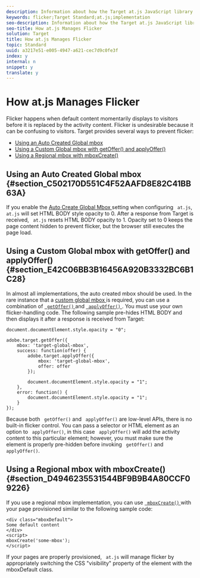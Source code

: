 ```yaml
---
description: Information about how the Target at.js JavaScript library prevents flicker during page or app load.
keywords: flicker;Target Standard;at.js;implementation
seo-description: Information about how the Target at.js JavaScript library prevents flicker during page or app load.
seo-title: How at.js Manages Flicker
solution: Target
title: How at.js Manages Flicker
topic: Standard
uuid: a3217e51-e005-4947-a621-cec7d9c0fe3f
index: y
internal: n
snippet: y
translate: y
---
```


# How at.js Manages Flicker

Flicker happens when default content momentarily displays to visitors before it is replaced by the activity content. Flicker is undesirable because it can be confusing to visitors.
Target provides several ways to prevent flicker:

* [ Using an Auto Created Global mbox ](c_manage-flicker-with-atjs.md#section_C502170D551C4F52AAFD8E82C41BB63A)
* [ Using a Custom Global mbox with getOffer() and applyOffer() ](c_manage-flicker-with-atjs.md#section_E42C06BB3B16456A920B3332BC6B1C28)
* [ Using a Regional mbox with mboxCreate() ](c_manage-flicker-with-atjs.md#section_D4946235531544BF9B9B4A80CCF09226)


## Using an Auto Created Global mbox {#section_C502170D551C4F52AAFD8E82C41BB63A}

If you enable the [ Auto Create Global Mbox ](c_understanding-global-mbox.md#concept_76AC0EC995A048238F3220F53773DB13) setting when configuring ` at.js`, ` at.js` will set HTML BODY style opacity to 0. After a response from Target is received, ` at.js` resets HTML BODY opacity to 1. 
Opacity set to 0 keeps the page content hidden to prevent flicker, but the browser still executes the page load.

## Using a Custom Global mbox with getOffer() and applyOffer() {#section_E42C06BB3B16456A920B3332BC6B1C28}

In almost all implementations, the auto created mbox should be used. In the rare instance that a [ custom global mbox ](t_customize-global-mbox.md#task_8FE8D068DE924B3B96A784643015D830) is required, you can use a combination of [ ` getOffer()` ](r_target-atjs-getoffer.md#reference_C81525D1598A4A1199740DCAB81A7FDF) and [ ` applyOffer()` ](r_target-atjs-applyoffer.md#reference_BBE83F513B5B4E03BBC3F50D90864245). You must use your own flicker-handling code. The following sample pre-hides HTML BODY and then displays it after a response is received from Target: 

```
document.documentElement.style.opacity = "0"; 
  
adobe.target.getOffer({ 
    mbox: 'target-global-mbox', 
    success: function(offer) { 
        adobe.target.applyOffer({ 
            mbox: 'target-global-mbox', 
            offer: offer 
        }); 
  
        document.documentElement.style.opacity = "1"; 
    }, 
    error: function() { 
        document.documentElement.style.opacity = "1";         
    } 
});
```

Because both ` getOffer()` and ` applyOffer()` are low-level APIs, there is no built-in flicker control. You can pass a selector or HTML element as an option to ` applyOffer()`, in this case ` applyOffer()` will add the activity content to this particular element; however, you must make sure the element is properly pre-hidden before invoking ` getOffer()` and ` applyOffer()`. 

## Using a Regional mbox with mboxCreate() {#section_D4946235531544BF9B9B4A80CCF09226}

If you use a regional mbox implementation, you can use [ ` mboxCreate()` ](r_target-atjs-mboxcreate.md#reference_E68805FE86C64792B2066DB17B253D74) with your page provisioned similar to the following sample code: 

```
<div class="mboxDefault"> 
Some default content 
</div> 
<script> 
mboxCreate('some-mbox'); 
</script> 

```

If your pages are properly provisioned, ` at.js` will manage flicker by appropriately switching the CSS "visibility" property of the element with the mboxDefault class. 
